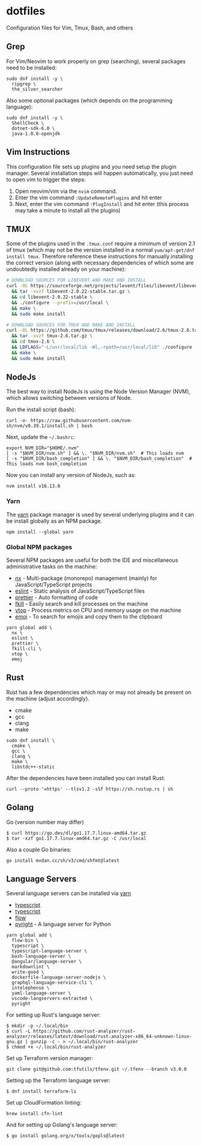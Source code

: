 # dotfiles

Configuration files for Vim, Tmux, Bash, and others

## Grep

For Vim/Neovim to work properly on grep (searching), several packages need to be installed:

```
sudo dnf install -y \
  ripgrep \
  the_silver_searcher
```

Also some optional packages (which depends on the programming language):

```
sudo dnf install -y \
  ShellCheck \
  dotnet-sdk-6.0 \
  java-1.0.8-openjdk
```
 
## Vim Instructions

This configuration file sets up plugins and you need setup the plugin manager. Several installation steps will happen automatically, you just need to open vim to trigger the steps:

1. Open neovim/vim via the `nvim` command.
2. Enter the vim command `:UpdateRemotePlugins` and hit enter
3. Next, enter the vim command `:PlugInstall` and hit enter (this process may take a minute to install all the plugins)

## TMUX

Some of the plugins used in the `.tmux.conf` require a minimum of version 2.1 of tmux (which may not be the version installed in a normal `yum/apt-get/dnf install tmux`. Therefore reference these instructions for manually installing the correct version (along with necessary dependencies of which some are undoubtedly installed already on your machine):

```bash
# DOWNLOAD SOURCES FOR LIBEVENT AND MAKE AND INSTALL
curl -OL https://sourceforge.net/projects/levent/files/libevent/libevent-2.0/libevent-2.0.22-stable.tar.gz \
  && tar -xvzf libevent-2.0.22-stable.tar.gz \
  && cd libevent-2.0.22-stable \
  && ./configure --prefix=/usr/local \
  && make \
  && sudo make install

# DOWNLOAD SOURCES FOR TMUX AND MAKE AND INSTALL
curl -OL https://github.com/tmux/tmux/releases/download/2.6/tmux-2.6.tar.gz \
  && tar -xvzf tmux-2.6.tar.gz \
  && cd tmux-2.6 \
  && LDFLAGS="-L/usr/local/lib -Wl,-rpath=/usr/local/lib" ./configure --prefix=/usr/local \
  && make \
  && sudo make install
```

## NodeJs

The best way to install NodeJs is using the Node Version Manager (NVM), which allows switching between versions of Node.

Run the install script (bash):

```
curl -o- https://raw.githubusercontent.com/nvm-sh/nvm/v0.39.1/install.sh | bash
```

Next, update the `~/.bashrc`:

```
export NVM_DIR="$HOME/.nvm"
[ -s "$NVM_DIR/nvm.sh" ] && \. "$NVM_DIR/nvm.sh"  # This loads nvm
[ -s "$NVM_DIR/bash_completion" ] && \. "$NVM_DIR/bash_completion"  # This loads nvm bash_completion
```

Now you can install any version of NodeJs, such as:

```
nvm install v16.13.0
```

### Yarn

The [yarn](https://yarnpkg.com/getting-started/install) package manager is used by several underlying plugins and it can be install globally as an NPM package.

```
npm install --global yarn
```

### Global NPM packages

Several NPM packages are useful for both the IDE and miscellaneous administrative tasks on the machine:

* [nx](https://www.npmjs.com/package/nx) - Multi-package (monorepo) management (mainly) for JavaScript/TypeScript projects
* [eslint](https://www.npmjs.com/package/eslint) - Static analysis of JavaScript/TypeScript files
* [prettier](https://www.npmjs.com/package/prettier) - Auto formatting of code
* [fkill](https://www.npmjs.com/package/fkill-cli) - Easily search and kill processes on the machine
* [vtop](https://www.npmjs.com/package/vtop) - Process metrics on CPU and memory usage on the machine
* [emoj](https://www.npmjs.com/package/emoj) - To search for emojis and copy them to the clipboard

```
yarn global add \
  nx \
  eslint \
  prettier \
  fkill-cli \
  vtop \
  emoj
```

## Rust

Rust has a few dependencies which may or may not already be present on the machine (adjust accordingly).

- cmake
- gcc
- clang
- make

```
sudo dnf install \
  cmake \
  gcc \
  clang \
  make \
  libstdc++-static
```

After the dependencies have been installed you can install Rust:

```
curl --proto '=https' --tlsv1.2 -sSf https://sh.rustup.rs | sh
```

## Golang

Go (version number may differ)

```
$ curl https://go.dev/dl/go1.17.7.linux-amd64.tar.gz
$ tar -xzf go1.17.7.linux-amd64.tar.gz -C /usr/local
```

Also a couple Go binaries:

```
go install mvdan.cc/sh/v3/cmd/shfmt@latest
```

## Language Servers

Several language servers can be installed via [yarn](https://yarnpkg.com/getting-started/install)

* [typescript](https://www.npmjs.com/package/typescript)
* [typescript](https://www.npmjs.com/package/typescript-language-server)
* [flow](https://www.npmjs.com/package/flow-bin)
* [pyright](https://www.npmjs.com/package/pyrigh) - A language server for Python

```
yarn global add \
  flow-bin \
  typescript \
  typescript-language-server \
  bash-language-server \
  @angular/language-server \
  markdownlint \
  write-good \
  dockerfile-language-server-nodejs \
  graphql-language-service-cli \
  intelephense \
  yaml-language-server \
  vscode-langservers-extracted \
  pyright
```

For setting up Rust's language server:

```
$ mkdir -p ~/.local/bin
$ curl -L https://github.com/rust-analyzer/rust-analyzer/releases/latest/download/rust-analyzer-x86_64-unknown-linux-gnu.gz | gunzip -c - > ~/.local/bin/rust-analyzer
$ chmod +x ~/.local/bin/rust-analyzer
```

Set up Terraform version manager:

```
git clone git@github.com:tfutils/tfenv.git ~/.tfenv --branch v3.0.0
```

Setting up the Terraform language server:

```
$ dnf install terraform-ls
```

Set up CloudFormation linting:

```
brew install cfn-lint
```

And for setting up Golang's language server:

```
$ go install golang.org/x/tools/gopls@latest
```
